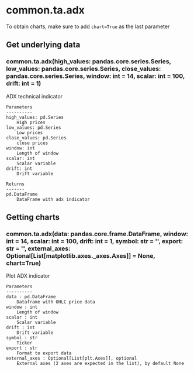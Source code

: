 # common.ta.adx

To obtain charts, make sure to add `chart=True` as the last parameter

## Get underlying data 
### common.ta.adx(high_values: pandas.core.series.Series, low_values: pandas.core.series.Series, close_values: pandas.core.series.Series, window: int = 14, scalar: int = 100, drift: int = 1)

ADX technical indicator

    Parameters
    ----------
    high_values: pd.Series
        High prices
    low_values: pd.Series
        Low prices
    close_values: pd.Series
        close prices
    window: int
        Length of window
    scalar: int
        Scalar variable
    drift: int
        Drift variable

    Returns
    -------
    pd.DataFrame
        DataFrame with adx indicator

## Getting charts 
### common.ta.adx(data: pandas.core.frame.DataFrame, window: int = 14, scalar: int = 100, drift: int = 1, symbol: str = '', export: str = '', external_axes: Optional[List[matplotlib.axes._axes.Axes]] = None, chart=True)

Plot ADX indicator

    Parameters
    ----------
    data : pd.DataFrame
        Dataframe with OHLC price data
    window : int
        Length of window
    scalar : int
        Scalar variable
    drift : int
        Drift variable
    symbol : str
        Ticker
    export : str
        Format to export data
    external_axes : Optional[List[plt.Axes]], optional
        External axes (2 axes are expected in the list), by default None
